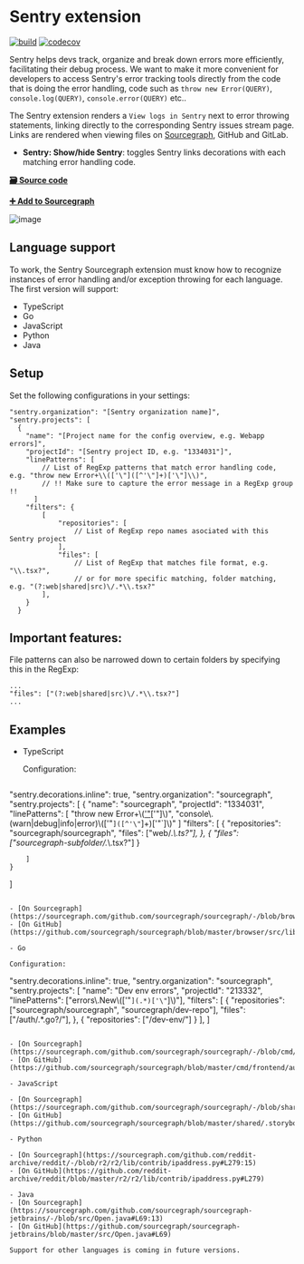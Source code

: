 # Sentry extension

[![build](https://travis-ci.org/sourcegraph/sentry.svg?branch=master)](https://travis-ci.org/sourcegraph/sentry)
[![codecov](https://codecov.io/gh/sourcegraph/sentry/branch/master/graph/badge.svg)](https://codecov.io/gh/sourcegraph/sourcegraph-sentry)

Sentry helps devs track, organize and break down errors more efficiently, facilitating their debug process. We want to make it more convenient for developers to access Sentry's error tracking tools directly from the code that is doing the error handling, code such as `throw new Error(QUERY)`, `console.log(QUERY)`, `console.error(QUERY)` etc..

The Sentry extension renders a `View logs in Sentry` next to error throwing statements, linking directly to the corresponding Sentry issues stream page. Links are rendered when viewing files on [Sourcegraph](https://sourcegraph.com), GitHub and GitLab.

- **Sentry: Show/hide Sentry**: toggles Sentry links decorations with each matching error handling code.

[**🗃️ Source code**](https://github.com/sourcegraph/sentry)

[**➕ Add to Sourcegraph**](https://sourcegraph.com/extensions/sourcegraph/sentry)

![image](https://user-images.githubusercontent.com/9110008/54014672-d7b4fe00-41c0-11e9-9b92-66d851401fa0.png)

## Language support

To work, the Sentry Sourcegraph extension must know how to recognize instances of error handling and/or exception throwing for each language. The first version will support:

- TypeScript
- Go
- JavaScript
- Python
- Java

## Setup

Set the following configurations in your settings:

```
"sentry.organization": "[Sentry organization name]",
"sentry.projects": [
  {
    "name": "[Project name for the config overview, e.g. Webapp errors]",
    "projectId": "[Sentry project ID, e.g. "1334031"]",
    "linePatterns": [
        // List of RegExp patterns that match error handling code, e.g. "throw new Error+\\(['\"]([^'\"]+)['\"]\\)",
        // !! Make sure to capture the error message in a RegExp group !!
      ]
    "filters": {
        [
            "repositories": [
                // List of RegExp repo names asociated with this Sentry project
            ],
            "files": [
                // List of RegExp that matches file format, e.g. "\\.tsx?",
                // or for more specific matching, folder matching, e.g. "(?:web|shared|src)\/.*\\.tsx?"
        ],
    }
  }

```
## Important features:

File patterns can also be narrowed down to certain folders by specifying this in the RegExp:

```
...
"files": ["(?:web|shared|src)\/.*\\.tsx?"]
...
```

## Examples

- TypeScript

  Configuration:

  ```
"sentry.decorations.inline": true,
"sentry.organization": "sourcegraph",
"sentry.projects": [
    {
        "name": "sourcegraph",
        "projectId": "1334031",
        "linePatterns": [
            "throw new Error+\\(['\"]([^'\"]+)['\"]\\)",
            "console\\.(warn|debug|info|error)\\(['\"`]([^'\"`]+)['\"`]\\)"
            ]
        "filters": [
            {
                "repositories": "sourcegraph\/sourcegraph",
                "files": ["web\/.*\\.ts?"],
            },
            {
                "files": ["sourcegraph-subfolder\/.*\\.tsx?"]
            }

        ]
    }
]

  ```

  - [On Sourcegraph](https://sourcegraph.com/github.com/sourcegraph/sourcegraph/-/blob/browser/src/libs/github/file_info.ts#L22)
  - [On GitHub](https://github.com/sourcegraph/sourcegraph/blob/master/browser/src/libs/github/file_info.ts#L22)

- Go

Configuration:

  ```
"sentry.decorations.inline": true,
"sentry.organization": "sourcegraph",
"sentry.projects": [
    "name": "Dev env errors",
    "projectId": "213332",
    "linePatterns": ["errors\\.New\\(['\"`](.*)['\"`]\\)"],
    "filters": [
        {
            "repositories": ["sourcegraph\/sourcegraph", "sourcegraph\/dev-repo"],
            "files": ["/auth\/.*.go?/"],
        },
        {
            "repositories": ["/dev-env/"]
        }
    ],
]

  ```

  - [On Sourcegraph](https://sourcegraph.com/github.com/sourcegraph/sourcegraph/-/blob/cmd/frontend/auth/user_test.go#L54:19)
  - [On GitHub](https://github.com/sourcegraph/sourcegraph/blob/master/cmd/frontend/auth/user_test.go#L54)

- JavaScript

  - [On Sourcegraph](https://sourcegraph.com/github.com/sourcegraph/sourcegraph/-/blob/shared/.storybook/config.js#L26:15)
  - [On GitHub](https://github.com/sourcegraph/sourcegraph/blob/master/shared/.storybook/config.js#L26)

- Python

  - [On Sourcegraph](https://sourcegraph.com/github.com/reddit-archive/reddit/-/blob/r2/r2/lib/contrib/ipaddress.py#L279:15)
  - [On GitHub](https://github.com/reddit-archive/reddit/blob/master/r2/r2/lib/contrib/ipaddress.py#L279)

- Java
  - [On Sourcegraph](https://sourcegraph.com/github.com/sourcegraph/sourcegraph-jetbrains/-/blob/src/Open.java#L69:13)
  - [On GitHub](https://github.com/sourcegraph/sourcegraph-jetbrains/blob/master/src/Open.java#L69)

Support for other languages is coming in future versions.
